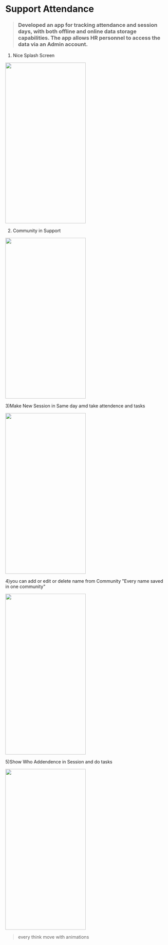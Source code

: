 # Support Attendance

> ### Developed an app for tracking attendance and session days, with both offline and online data storage capabilities. The app allows HR personnel to access the data via an Admin account.<br>

1) Nice Splash Screen

<img src="https://user-images.githubusercontent.com/63438088/159057318-63c90a20-be85-477f-89b2-fe9c6261882b.jpg" width="250" height="500">

2) Community in Support

<img src="https://user-images.githubusercontent.com/63438088/159057694-d98aa7bc-e02f-4328-9f82-ca50c9e09bfc.jpg" width="250" height="500">

3)Make New Session in Same day amd take attendence and tasks

<img src="https://user-images.githubusercontent.com/63438088/159058437-7ec51b35-6488-4ebe-bc66-cfda88811284.jpg" width="250" height="500">

4)you can add or edit or delete name from Community "Every name saved in one community"

<img src="https://user-images.githubusercontent.com/63438088/159059158-05c782a7-c729-40c9-828f-80fb126b69a8.jpg" width="250" height="500">

5)Show Who Addendence in Session and do tasks

<img src="https://user-images.githubusercontent.com/63438088/159059022-d89d4252-81cb-4608-802f-2d7a520c6d8a.jpg" width="250" height="500">

>every think move with animations
